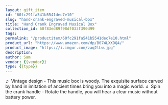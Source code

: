 ```yaml
---
layout: gift_item
id: "60fc291fa541b5541dec7e10"
slug: "hand-crank-engraved-musical-box"
title: "Hand Crank Engraved Musical Box"
collection_id: 60f83ed89f98df033f390d99
tags: 
permalink: "/productitem/60fc291fa541b5541dec7e10.html"
product_url: "https://www.amazon.com/dp/B07WLXXDQ4/"
product_image: "https://i.imgur.com/zaq2lLw.jpg"
description: 
author: Sam
vendor: {{vendor}}
type: {{type}}
---
```

♬ Vintage design - This music box is woody. The exquisite surface carved by hand in imitation of ancient times bring you into a magic world.
♬ Spin the crank handle - Rotate the handle, you will hear a clear music without battery power.